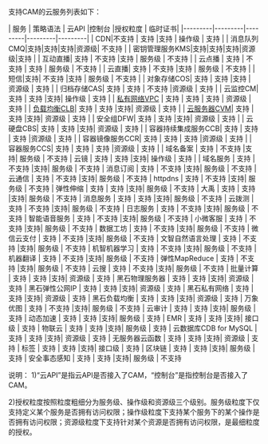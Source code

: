 支持CAM的云服务列表如下：

| 服务  | 策略语法 | 云API |控制台  |授权粒度 | 临时证书|
|---------|---------|---------|---------|---------|
| CDN|不支持 | 支持 |支持 |  操作级 | 支持 |
| 消息队列CMQ|支持|支持|支持|资源级| 不支持 |
| 密钥管理服务KMS|支持|支持|支持|资源级|支持 |
| 互动直播| 支持 | 不支持 |支持 |  服务级 | 不支持 |
| 云点播 | 支持 | 不支持 | 支持 | 服务级 | 不支持 |
| 云直播| 支持 | 不支持 |支持  | 服务级 | 不支持 |
| 短信|支持| 不支持 |支持 | 服务级 | 不支持 |
| 对象存储COS| 支持 | 支持 |支持 | 资源级 | 支持 |
| 归档存储CAS| 支持 | 支持  | 不支持  |资源级 | 支持 |
| 云监控CM| 支持 | 支持  |支持| 操作级 | 支持 |
| [私有网络VPC](http://tcecqpoc.fsphere.cn/document/product/215/9510) |  支持 | 支持  | 支持 | 资源级 | 支持 |
| [负载均衡CLB](http://tcecqpoc.fsphere.cn/document/product/214/9779)| 支持 | 支持  |支持| 资源级 | 支持 |
| [云服务器CVM](http://tcecqpoc.fsphere.cn/document/product/213/10314)| 支持 | 支持  |支持| 资源级 | 支持 |
| 安全组DFW| 支持 | 支持  |支持| 资源级 | 支持 |
| 云硬盘CBS| 支持 | 支持  |支持| 资源级 | 支持 |
| 容器持续集成服务CCB| 支持 | 支持  | 支持  |资源级 | 支持 |
| 容器镜像服务CCR| 支持 | 支持  | 支持  |资源级 | 支持 |
| 容器服务CCS| 支持 | 支持  | 支持  |资源级 | 支持 |
| 域名备案 | 支持 | 不支持  |支持| 服务级 | 不支持 
| 云镜 | 支持 | 支持  |支持| 操作级 | 支持 |
| 域名服务 | 支持 | 不支持  |支持| 服务级 | 不支持 
| 消息订阅 | 支持 | 不支持  |支持| 服务级 | 不支持 
| 云通信 | 支持 | 不支持  |支持| 服务级 | 不支持 
| httpdns | 支持 | 不支持  |支持| 服务级 | 不支持 
| 弹性伸缩 | 支持 | 支持  |支持| 服务级 | 不支持 
| 大禹 | 支持 | 支持  |支持| 服务级 | 不支持 
| 消息服务 | 支持 | 支持  |支持| 服务级 | 不支持 
| 云拨测 | 支持 | 不支持  |支持| 服务级 | 不支持 
| 日志服务 | 支持 | 不支持  |支持| 服务级 | 不支持 
| 智能语音服务 | 支持 | 不支持  |支持| 服务级 | 不支持 
| 小微客服 | 支持 | 不支持  |支持| 服务级 | 不支持 
| 数据工坊 | 支持 | 不支持  |支持| 服务级 | 不支持 
| 微信云支付 | 支持 | 不支持  |支持| 服务级 | 不支持 
| 文智自然语言处理 | 支持 | 不支持  |支持| 服务级 | 不支持 
| 机智机器学习 | 支持 | 不支持  |支持| 服务级 | 不支持 
| 机器翻译 | 支持 | 不支持  |支持| 服务级 | 不支持 
| 弹性MapReduce | 支持 | 不支持  |支持| 服务级 | 不支持 
| 云搜 | 支持 | 不支持  |支持| 服务级 | 不支持
| 批量计算 | 支持 | 支持  |支持| 资源级 | 支持
| 黑石物理服务器 | 支持 | 支持  |支持| 资源级 | 支持
| 黑石弹性公网IP | 支持 | 支持  |支持| 资源级 | 支持
| 黑石私有网络 | 支持 | 支持  |支持| 资源级 | 支持
| 黑石负载均衡 | 支持 | 支持  |支持| 资源级 | 支持
| 万象优图 | 支持 | 不支持  |支持| 服务级 | 不支持
| 云审计 | 支持 | 支持  |支持| 服务级 | 支持
| 动态加速 | 支持 | 支持  |支持| 服务级 | 支持
| EMR | 支持 | 支持  |支持| 接口级 | 支持
| 物联云 | 支持 | 支持  |支持| 服务级 | 支持
| 云数据库CDB for MySQL | 支持 | 支持  |支持| 资源级 | 支持
| 无服务器云函数 | 支持 | 支持  |支持| 资源级 | 支持
| 标签 | 支持 | 支持  |支持| 接口级 | 支持
| 区块链 | 支持 | 支持  |支持| 服务级 | 支持
| 安全事态感知 | 支持 | 支持  |支持| 服务级 | 不支持

说明：
1)“云API”是指云API是否接入了CAM，“控制台”是指控制台是否接入了CAM。 

2)授权粒度按照粒度粗细分为服务级、操作级和资源级三个级别。服务级粒度下仅支持定义某个服务是否拥有访问权限；操作级粒度下支持某个服务下的某个操作是否拥有访问权限；资源级粒度下支持针对某个资源是否拥有访问权限，是最细粒度的授权。

